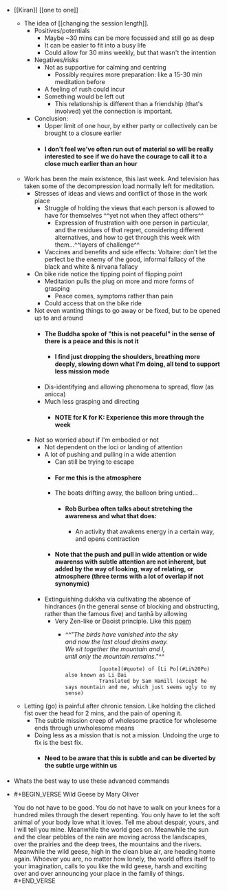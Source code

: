 - [[Kiran]] [[one to one]]
  - The idea of [[changing the session length]].
    - Positives/potentials
      - Maybe ~30 mins can be more focussed and still go as deep
      - It can be easier to fit into a busy life
      - Could allow for 30 mins weekly, but that wasn't the intention
    - Negatives/risks
      - Not as supportive for calming and centring
        - Possibly requires more preparation: like a 15-30 min meditation before
      - A feeling of rush could incur
      - Something would be left out
        - This relationship is different than a friendship (that's involved) yet the connection is important.
    - Conclusion:
      - Upper limit of one hour, by either party or collectively can be brought to a closure earlier
      - #### I don't feel we've often run out of material so will be really interested to see if we do have the courage to call it to a close much earlier than an hour
  - Work has been the main existence, this last week. And television has taken some of the decompression load normally left for meditation.
    - Stresses of ideas and views and conflict of those in the work place
      - Struggle of holding the views that each person is allowed to have for themselves ^^yet not when they affect others^^
        - Expression of frustration with one person in particular, and the residues of that regret, considering different alternatives, and how to get through this week with them…^^layers of challenge^^
      - Vaccines and benefits and side effects: Voltaire: don't let the perfect be the enemy of the good, informal fallacy of the black and white & nirvana fallacy
    - On bike ride notice the tipping point of flipping point
      - Meditation pulls the plug on more and more forms of grasping
        - Peace comes, symptoms rather than pain
      - Could access that on the bike ride
    - Not even wanting things to go away or be fixed, but to be opened up to and around
      - #### The Buddha spoke of "this is not peaceful" in the sense of there is a peace and this is not it
        - #### I find just dropping the shoulders, breathing more deeply, slowing down what I'm doing, all tend to support less mission mode
      - Dis-identifying and allowing phenomena to spread, flow (as anicca)
      - Much less grasping and directing
        - #### NOTE for K for K: Experience this more through the week
    - Not so worried about if I'm embodied or not
      - Not dependent on the loci or landing of attention
      - A lot of pushing and pulling in a wide attention
        - Can still be trying to escape
        - #### For me this is the atmosphere
        - The boats drifting away, the balloon bring untied…
          - #### Rob Burbea often talks about stretching the awareness and what that does:
            - An activity that awakens energy in a certain way, and opens contraction
        - #### Note that the push and pull in wide attention or wide awarenss with subtle attention are not inherent, but added by the way of looking, way of relating, or atmosphere (three terms with a lot of overlap if not synonymic)
      - Extinguishing dukkha via cultivating the absence of hindrances (in the general sense of blocking and obstructing, rather than the famous five) and taṇhā by allowing
        - Very Zen-like or Daoist principle. Like this [poem](#poem)
          - _^^"The birds have vanished into the sky  
                           and now the last cloud drains away.  
                           We sit together the mountain and I,  
                           until only the mountain remains."^^_
                           
                           [quote](#quote) of [Li Po](#Li%20Po) also known as Li Bai  
                           Translated by Sam Hamill (except he says mountain and me, which just seems ugly to my sense)
  - Letting (go) is painful after chronic tension. Like holding the cliched fist over the head for 2 mins, and the pain of opening it.
    - The subtle mission creep of wholesome practice for wholesome ends through unwholesome means
    - Doing less as a mission that is not a mission. Undoing the urge to fix is the best fix.
      - #### Need to be aware that this is subtle and can be diverted by the subtle urge within us
- Whats the best way to use these advanced commands
-
  #+BEGIN_VERSE
  Wild Geese
  by Mary Oliver
  
  You do not have to be good.
  You do not have to walk on your knees
  for a hundred miles through the desert repenting.
  You only have to let the soft animal of your body
  love what it loves.
  Tell me about despair, yours, and I will tell you mine.
  Meanwhile the world goes on.
  Meanwhile the sun and the clear pebbles of the rain
  are moving across the landscapes,
  over the prairies and the deep trees,
  the mountains and the rivers.
  Meanwhile the wild geese, high in the clean blue air,
  are heading home again.
  Whoever you are, no matter how lonely,
  the world offers itself to your imagination,
  calls to you like the wild geese, harsh and exciting
  over and over announcing your place
  in the family of things.
  #+END_VERSE